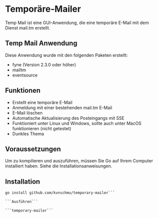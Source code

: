 # Temporäre-Mailer

Temp Mail ist eine GUI-Anwendung, die eine temporäre E-Mail mit dem Dienst mail.tm erstellt.

## Temp Mail Anwendung

Diese Anwendung wurde mit den folgenden Paketen erstellt:
- fyne (Version 2.3.0 oder höher)
- mailtm
- eventsource

## Funktionen
- Erstellt eine temporäre E-Mail
- Anmeldung mit einer bestehenden mail.tm E-Mail
- E-Mail löschen
- Automatische Aktualisierung des Posteingangs mit SSE
- Funktioniert unter Linux und Windows, sollte auch unter MacOS funktionieren (nicht getestet)
- Dunkles Thema

## Voraussetzungen

Um zu kompilieren und auszuführen, müssen Sie Go auf Ihrem Computer installiert haben. Siehe die Installationsanweisungen.

## Installation

```bash
go install github.com/kvnschmu/temporary-mailer```

```Ausführen```

```temporary-mailer```
